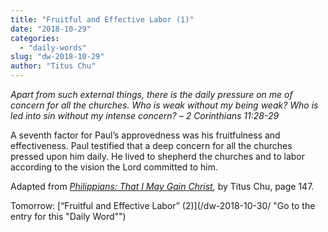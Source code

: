 ```yaml
---
title: "Fruitful and Effective Labor (1)"
date: "2018-10-29"
categories: 
  - "daily-words"
slug: "dw-2018-10-29"
author: "Titus Chu"
---
```


_Apart from such external things, there is the daily pressure on me of concern for all the churches. Who is weak without my being weak? Who is led into sin without my intense concern?_ _– 2 Corinthians 11:28-29_

A seventh factor for Paul’s approvedness was his fruitfulness and effectiveness. Paul testified that a deep concern for all the churches pressed upon him daily. He lived to shepherd the churches and to labor according to the vision the Lord committed to him.

Adapted from _[Philippians: That I May Gain Christ](/book-philippians/ "Go to the listing for this book"),_ by Titus Chu, page 147.

Tomorrow: [“Fruitful and Effective Labor” (2)](/dw-2018-10-30/ "Go to the entry for this "Daily Word"")
